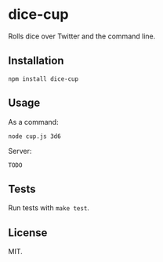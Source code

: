 dice-cup
==================

Rolls dice over Twitter and the command line.

Installation
------------

    npm install dice-cup

Usage
-----

As a command:

    node cup.js 3d6

Server:

    TODO

Tests
-----

Run tests with `make test`.

License
-------

MIT.
